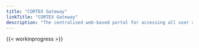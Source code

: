 ```yaml
---
title: "CORTEX Gateway"
linkTitle: "CORTEX Gateway"
description: "The centralised web-based portal for accessing all user applications and tooling in the {{% ctx %}} Innovation platform."
---
```


{{< workinprogress >}}

